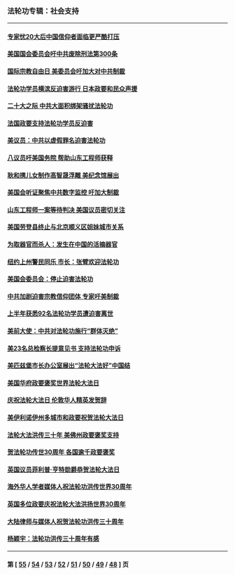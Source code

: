 ### 法轮功专辑：社会支持
---
#### [专家忧20大后中国信仰者面临更严酷打压](../../pages/nf4386/n13874993.md?11300430) 
#### [美国国会委员会吁中共废除刑法第300条](../../pages/nf4386/n13868121.md?11300430) 
#### [国际宗教自由日 美委员会吁加大对中共制裁](../../pages/nf4386/n13855021.md?11300430) 
#### [法轮功学员横滨反迫害游行 日本政要和民众声援](../../pages/nf4386/n13847132.md?11300430) 
#### [二十大之际 中共大面积绑架骚扰法轮功](../../pages/nf4386/n13846381.md?11300430) 
#### [法国政要支持法轮功学员反迫害](../../pages/nf4386/n13841970.md?11300430) 
#### [美议员：中共以虚假罪名迫害法轮功](../../pages/nf4386/n13841083.md?11300430) 
#### [八议员吁美国务院 帮助山东工程师获释](../../pages/nf4386/n13836379.md?11300430) 
#### [耿和携儿女制作高智晟浮雕 美纪念馆展出](../../pages/nf4386/n13829624.md?11300430) 
#### [美国会听证聚焦中共数字监控 吁加大制裁](../../pages/nf4386/n13825083.md?11300430) 
#### [山东工程师一案等待判决 美国议员密切关注](../../pages/nf4386/n13815065.md?11300430) 
#### [美国劳登县终止与北京顺义区姐妹城市关系](../../pages/nf4386/n13811030.md?11300430) 
#### [为取器官而杀人：发生在中国的活摘器官](../../pages/nf4386/n13794731.md?11300430) 
#### [纽约上州警民同乐 市长：张臂欢迎法轮功](../../pages/nf4386/n13794375.md?11300430) 
#### [美国会委员会：停止迫害法轮功](../../pages/nf4386/n13788164.md?11300430) 
#### [中共加剧迫害宗教信仰团体 专家吁美制裁](../../pages/nf4386/n13780252.md?11300430) 
#### [上半年获悉92名法轮功学员遭迫害离世](../../pages/nf4386/n13772701.md?11300430) 
#### [美前大使：中共对法轮功施行“群体灭绝”](../../pages/nf4386/n13771705.md?11300430) 
#### [美23名总检察长提意见书 支持法轮功申诉](../../pages/nf4386/n13766596.md?11300430) 
#### [美匹兹堡市长办公室展出“法轮大法好”中国结](../../pages/nf4386/n13749721.md?11300430) 
#### [美国华府政要褒奖世界法轮大法日](../../pages/nf4386/n13743770.md?11300430) 
#### [庆祝法轮大法日 伦敦华人精英发贺辞](../../pages/nf4386/n13741593.md?11300430) 
#### [美伊利诺伊州多城市和政要祝贺法轮大法日](../../pages/nf4386/n13737149.md?11300430) 
#### [法轮大法洪传三十年 美佛州政要褒奖支持](../../pages/nf4386/n13737103.md?11300430) 
#### [贺法轮功传世30周年 各国逾千政要褒奖](../../pages/nf4386/n13735828.md?11300430) 
#### [英国议员菲利普‧亨特勋爵恭贺法轮大法日](../../pages/nf4386/n13736187.md?11300430) 
#### [海外华人学者媒体人祝法轮功洪传世界30周年](../../pages/nf4386/n13735835.md?11300430) 
#### [英国多位政要庆祝法轮大法洪扬世界30周年](../../pages/nf4386/n13734739.md?11300430) 
#### [大陆律师与媒体人祝贺法轮功洪传三十周年](../../pages/nf4386/n13735062.md?11300430) 
#### [杨颖宇：法轮功洪传三十周年有感](../../pages/nf4386/n13734884.md?11300430) 

---
#### 第 [ [55](./55.md?11300430) / [54](./54.md?11300430) / [53](./53.md?11300430) / [52](./52.md?11300430) / [51](./51.md?11300430) / [50](./50.md?11300430) / [49](./49.md?11300430) / [48](./48.md?11300430) ] 页
